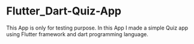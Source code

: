 # Flutter_Dart-Quiz-App
This App is only for testing purpose. In this App I made a simple Quiz app using Flutter framework and dart programming language.
